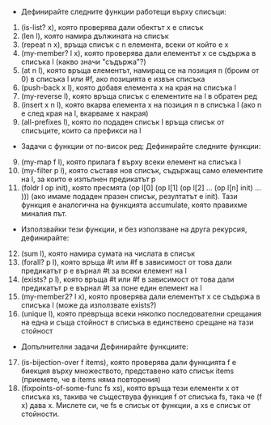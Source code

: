 *  Дефинирайте следните функции работещи върху списъци:
1. (is-list? x), която проверява дали обектът x е списък
1. (len l), която намира дължината на списък
2. (repeat n x), връща списък с n елемента, всеки от който е x
3. (my-member? l x), която проверява дали елементът x се съдържа в списъка l (какво значи "съдържа"?)
4. (at n l), която връща елементът, намиращ се на позиция n (броим от 0) в списъка l или #f, ако позицията е извън списъка
5. (push-back x l), която добавя елемента x на края на списъка l
6. (my-reverse l), която връща списък с елементите на l в обратен ред
7. (insert x n l), която вкарва елемента x на позиция n в списъка l (ако n е след края на l, вкарваме x накрая)
8. (all-prefixes l), която по подаден списък l връща списък от списъците, които са префикси на l

*  Задачи с функции от по-висок ред:
   Дефинирайте следните функции:
9. (my-map f l), която прилага f върху всеки елемент на списъка l
10. (my-filter p l), която съставя нов списък, съдържащ само елементите на l, за които е изпълнен предикатът p
11. (foldr l op init), която пресмята (op l[0] (op l[1] (op l[2] ... (op l[n] init) ... ))) (ако имаме подаден празен списък, резултатът е 
    init). Тази функция е аналогична на функцията accumulate, която правихме миналия път.

*  Използвайки тези функции, и без използване на друга рекурсия, дефинирайте:
12. (sum l), която намира сумата на числата в списък
13. (forall? p l), която връща #t или #f в зависимост от това дали предикатът p е върнал #t за всеки елемент на l
14. (exists? p l), която връща #t или #f в зависимост от това дали предикатът p е върнал #t за поне един елемент на l
15. (my-member2? l x), която проверява дали елементът x се съдържа в списъка l (може да използвате exists?)
16. (unique l), която превръща всеки няколко последователни срещания на една и съща стойност в списъка в единствено срещане на тази стойност

*  Допълнителни задачи
   Дефинирайте функциите:

17. (is-bijection-over f items), която проверява дали функцията f е биекция върху множеството, представено като списък items (приемете, че в 
    items няма повторения)
18. (fixpoints-of-some-func fs xs), която връща тези елементи x от списъка xs, такива че съществува функция f от списъка fs, така че (f x) 
    дава x. Мислете си, че fs е списък от функции, а xs е списък от стойности.
